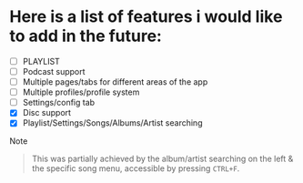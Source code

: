 # Here is a list of features i would like to add in the future:

- [ ] PLAYLIST
- [ ] Podcast support
- [ ] Multiple pages/tabs for different areas of the app
- [ ] Multiple profiles/profile system
- [ ] Settings/config tab
- [x] Disc support
- [x] Playlist/Settings/Songs/Albums/Artist searching
> [!NOTE]

> This was partially achieved by the album/artist searching on the left & the specific song menu, accessible by pressing `CTRL+F`.
